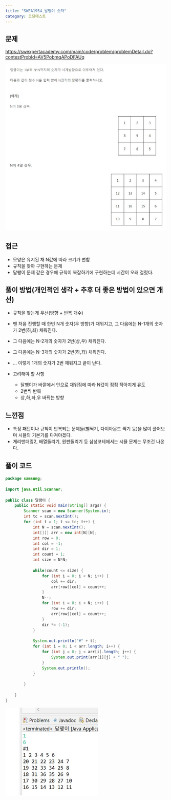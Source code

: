 ```yaml
---
title: "SWEA1954_달팽이 숫자"
category: 코딩테스트
---
```






## 문제

https://swexpertacademy.com/main/code/problem/problemDetail.do?contestProbId=AV5PobmqAPoDFAUq

![](https://github.com/cch5980/cch5980.github.io/blob/master/img/201018_1.JPG)






## 접근

- 모양은 유지된 채 N값에 따라 크기가 변함 
- 규칙을 찾아 구현하는 문제
- 달팽이 문제 같은 경우에 규칙이 복잡하기에 구현하는데 시간이 오래 걸렸다.






## 풀이 방법(개인적인 생각 + 추후 더 좋은 방법이 있으면 개선)

- 규칙을 찾는게 우선(방향 + 반복 개수)



- 맨 처음 진행할 때 한번 N개 숫자(우 방향)가 채워지고, 그 다음에는 N-1개의 숫자가 2번(하,좌) 채워진다.
- 그 다음에는 N-2개의 숫자가 2번(상,우) 채워진다.
- 그 다음에는 N-3개의 숫자가 2번(하,좌) 채워진다.
- ... 이렇게 1개의 숫자가 2번 채워지고 끝이 난다.



- 고려해야 할 사항
  - 달팽이가 바깥에서 안으로 채워짐에 따라 N값이 점점 작아지게 유도
  - 2번씩 반복
  - 상,하,좌,우 바뀌는 방향





## 느낀점

- 특정 패턴이나 규칙이 반복되는 문제들(별찍기, 다이아몬드 찍기 등)을 많이 풀어보며 시뮬의 기본기를 다져야겠다.
- 게리맨더링2, 배열돌리기, 원판돌리기 등 삼성코테에서는 시뮬 문제는 무조건 나온다.








## 풀이 코드

```java
package samsung;

import java.util.Scanner;

public class 달팽이 {
	public static void main(String[] args) {
		Scanner scan = new Scanner(System.in);
		int tc = scan.nextInt();
		for (int t = 1; t <= tc; t++) {
			int N = scan.nextInt();
			int[][] arr = new int[N][N];
			int row = 0;
			int col = -1;
			int dir = 1;
			int count = 1;
			int size = N*N;
			
			while(count <= size) {
				for (int i = 0; i < N; i++) {
					col += dir;
					arr[row][col] = count++;
				}
				N--;
				for (int i = 0; i < N; i++) {
					row += dir;
					arr[row][col] = count++;
				}
				dir *= (-1);
			}
				
			System.out.println("#" + t);
			for (int i = 0; i < arr.length; i++) {
				for (int j = 0; j < arr[i].length; j++) {
					System.out.print(arr[i][j] + " ");
				}
				System.out.println();
			}
			
		}
		
	}
}

```



![출력화면](https://github.com/cch5980/cch5980.github.io/blob/master/img/201018_2.JPG)

